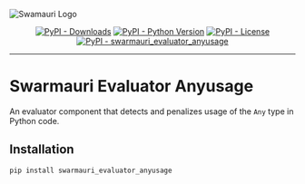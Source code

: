 ![Swamauri Logo](https://res.cloudinary.com/dbjmpekvl/image/upload/v1730099724/Swarmauri-logo-lockup-2048x757_hww01w.png)

<p align="center">
    <a href="https://pypi.org/project/swarmauri_evaluator_anyusage/">
        <img src="https://img.shields.io/pypi/dm/swarmauri_evaluator_anyusage" alt="PyPI - Downloads"/></a>
    <a href="https://pypi.org/project/swarmauri_evaluator_anyusage/">
        <img src="https://img.shields.io/pypi/pyversions/swarmauri_evaluator_anyusage" alt="PyPI - Python Version"/></a>
    <a href="https://pypi.org/project/swarmauri_evaluator_anyusage/">
        <img src="https://img.shields.io/pypi/l/swarmauri_evaluator_anyusage" alt="PyPI - License"/></a>
    <a href="https://pypi.org/project/swarmauri_evaluator_anyusage/">
        <img src="https://img.shields.io/pypi/v/swarmauri_evaluator_anyusage?label=swarmauri_evaluator_anyusage&color=green" alt="PyPI - swarmauri_evaluator_anyusage"/></a>
</p>

---

# Swarmauri Evaluator Anyusage

An evaluator component that detects and penalizes usage of the `Any` type in Python code.

## Installation

```bash
pip install swarmauri_evaluator_anyusage
```
